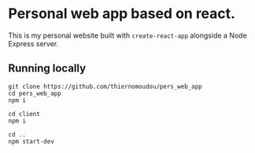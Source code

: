 # Personal web app based on react.

<!-- [![TravisCI](https://travis-ci.org/fullstackreact/food-lookup-demo.svg?branch=master)](https://travis-ci.org/fullstackreact/food-lookup-demo)
[![Dolphins](https://cdn.rawgit.com/fullstackreact/food-lookup-demo/master/dolphins-badge.svg)](https://www.fullstackreact.com) -->

This is my personal website built with `create-react-app` alongside a Node Express server.

## Running locally

```
git clone https://github.com/thiernomoudou/pers_web_app
cd pers_web_app
npm i

cd client
npm i

cd ..
npm start-dev
```
